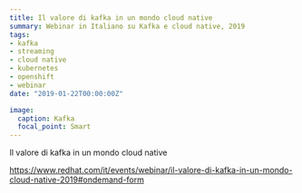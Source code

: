 ```yaml
---
title: Il valore di kafka in un mondo cloud native
summary: Webinar in Italiano su Kafka e cloud native, 2019
tags:
- kafka
- streaming
- cloud native
- kubernetes
- openshift
- webinar
date: "2019-01-22T00:00:00Z"

image:
  caption: Kafka
  focal_point: Smart
---
```


Il valore di kafka in un mondo cloud native

https://www.redhat.com/it/events/webinar/il-valore-di-kafka-in-un-mondo-cloud-native-2019#ondemand-form

